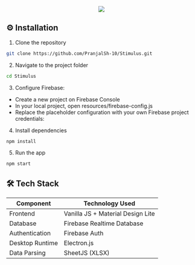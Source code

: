 <p align="center"><img src="https://socialify.git.ci/PranjalSh-10/Stimulus/image?language=1&name=1&owner=1&theme=Light"></p>

<h2>⚙️ Installation</h2>

1. Clone the repository
```bash
git clone https://github.com/PranjalSh-10/Stimulus.git
```

2. Navigate to the project folder
```bash
cd Stimulus
```
3. Configure Firebase:
   
* Create a new project on Firebase Console
* In your local project, open resources/firebase-config.js
* Replace the placeholder configuration with your own Firebase project credentials:

4. Install dependencies
```bash
npm install
```

5. Run the app
```bash
npm start
```

<h2>🛠 Tech Stack</h2>

| Component           | Technology Used               |
|---------------------|--------------------------------|
| Frontend            | Vanilla JS + Material Design Lite |
| Database            | Firebase Realtime Database     |
| Authentication      | Firebase Auth                 |
| Desktop Runtime     | Electron.js                   |
| Data Parsing        | SheetJS (XLSX)                |

